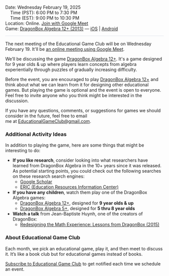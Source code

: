 <style>
  .markdown-body table {
    border: none;
  }

  .markdown-body table tbody tr {
    border: none;
  }

  .markdown-body table tbody tr:nth-child(2n) {
    background-color: rgba(0, 0, 0, 0);
  }

  .markdown-body table tbody td {
    border: none;
    padding: 0;
  }

  .markdown-body .label {
    text-align: right;
    font-weight: bold;
    color: #999;
    padding-right: 5px;
  }

  .markdown-body .label2 {
    font-weight: bold;
    color: #999;
  }
</style>

<span class="label2">Date:</span> Wednesday February 19, 2025  
&nbsp;&nbsp;&nbsp;&nbsp;<span class="label2">Time (PST):</span> 6:00 PM to 7:30 PM  
&nbsp;&nbsp;&nbsp;&nbsp;<span class="label2">Time (EST):</span> 9:00 PM to 10:30 PM  
<span class="label2">Location:</span> Online. [Join with Google Meet]($$CallUrl$$)  
<span class="label2">Game:</span> [DragonBox Algebra 12+ (2013)](https://dragonbox.com/products/algebra-12) &mdash; [iOS](https://apps.apple.com/app/kahoot-dragonbox-algebra-12/id1550574547) | [Android](https://play.google.com/store/apps/details?id=com.kahoot.algebra12)

<div style="height: 1px; background-color: #d1d9e0b3; margin-bottom: 1rem;"></div>

The next meeting of the Educational Game Club will be on Wednesday February 19. It'll be [an online meeting using Google Meet]($$CallUrl$$). 

We’ll be discussing the game [DragonBox Algebra 12+](https://dragonbox.com/products/algebra-12). It's a game designed for 9 year olds & up where players learn concepts from algebra experientially through puzzles of gradually increasing difficulty. 

Before the event, you are encouraged to play [DragonBox Algebra 12+](https://dragonbox.com/products/algebra-12) and think about what we can learn from it for designing other educational games. But playing the game is optional and the event is open to everyone. Feel free to invite anyone who you think might be interested in the discussion.

If you have any questions, comments, or suggestions for games we should consider in the future, feel free to email me at [EducationalGameClub@gmail.com](mailto:EducationalGameClub@gmail.com).

### Additional Activity Ideas
In addition to playing the game, here are some things that might be interesting to do:
- **If you like research**, consider looking into what researchers have learned from DragonBox Algebra in the 10+ years since it was released. As potential starting points, you could check out the following searches on these research search engines:
	- [Google Scholar](https://scholar.google.com/scholar?q=dragonbox)
	- [ERIC (Education Resources Information Center)](https://eric.ed.gov/?q=dragonbox&pr=on)
- **If you have any children**, watch them play one of the DragonBox Algebra games:
	- [DragonBox Algebra 12+](https://dragonbox.com/products/algebra-12), designed for **9 year olds & up**
	- [DragonBox Algebra 5+](https://dragonbox.com/products/algebra-5), designed for **5 thru 8 year olds**
- **Watch a talk** from Jean-Baptiste Huynh, one of the creators of DragonBox:
	- [Redesigning the Math Experience: Lessons from DragonBox (2015)](https://youtu.be/dVftoyvvo7s)

### About Educational Game Club
Each month, we pick an educational game, play it, and then meet to discuss it. It’s like a book club but for educational games instead of books.

[Subscribe to Educational Game Club](https://forms.gle/zqG56ErXTdNzSTF6A) to get notified each time we schedule an event.
